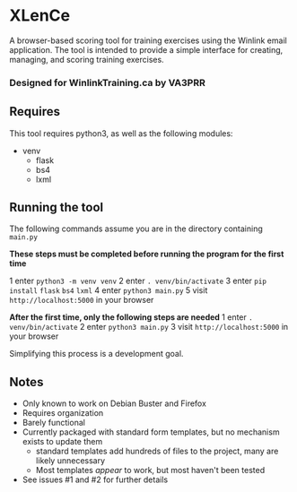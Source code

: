 # XLenCe
A browser-based scoring tool for training exercises using the Winlink email application.
The tool is intended to provide a simple interface for creating, managing, and scoring training exercises.
### Designed for WinlinkTraining.ca by VA3PRR

## Requires
This tool requires python3, as well as the following modules:
 + venv
   + flask
   + bs4
   + lxml

## Running the tool
The following commands assume you are in the directory containing `main.py`

**These steps must be completed before running the program for the first time**

1 enter `python3 -m venv venv`
2 enter `. venv/bin/activate`
3 enter `pip install` `flask` `bs4` `lxml`
4 enter `python3 main.py`
5 visit `http://localhost:5000` in your browser

**After the first time, only the following steps are needed**
1 enter `. venv/bin/activate`
2 enter `python3 main.py`
3 visit `http://localhost:5000` in your browser

Simplifying this process is a development goal.

## Notes
 + Only known to work on Debian Buster and Firefox
 + Requires organization
 + Barely functional
 + Currently packaged with standard form templates, but no mechanism exists to update them
   + standard templates add hundreds of files to the project, many are likely unnecessary
   + Most templates *appear* to work, but most haven't been tested
 + See issues #1 and #2 for further details
 
